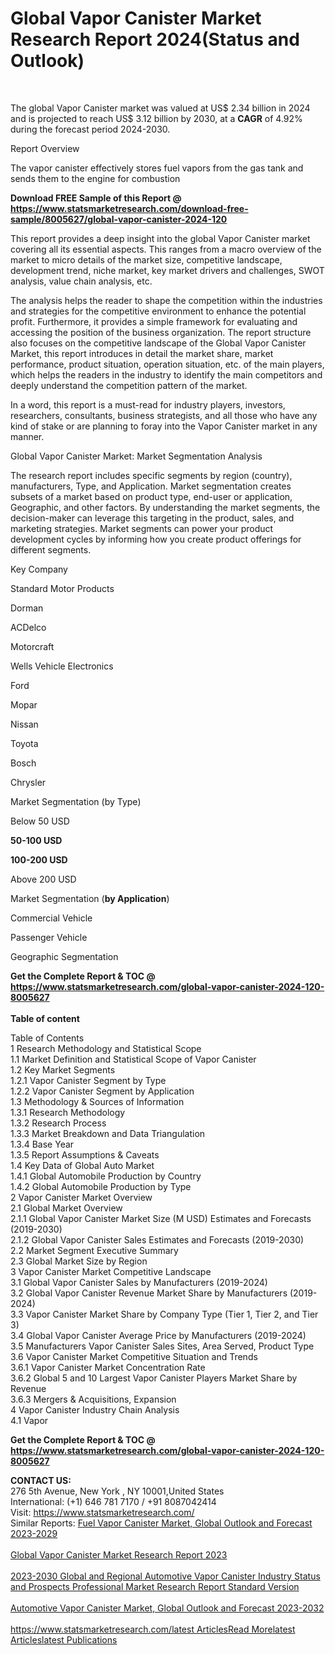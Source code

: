 <h1>Global Vapor Canister Market Research Report 2024(Status and Outlook)</h1><br/><p>The global Vapor Canister market was valued at US$ 2.34 billion in 2024 and is projected to reach US$ 3.12 billion by 2030, at a <strong>CAGR</strong> of 4.92% during the forecast period 2024-2030.</p><p>Report Overview</p><p>The vapor canister effectively stores fuel vapors from the gas tank and sends them to the engine for combustion</p><p><strong>Download FREE Sample of this Report @ <a href="https://www.statsmarketresearch.com/download-free-sample/8005627/global-vapor-canister-2024-120">https://www.statsmarketresearch.com/download-free-sample/8005627/global-vapor-canister-2024-120</a></strong></p><p>This report provides a deep insight into the global Vapor Canister market covering all its essential aspects. This ranges from a macro overview of the market to micro details of the market size, competitive landscape, development trend, niche market, key market drivers and challenges, SWOT analysis, value chain analysis, etc.</p><p>The analysis helps the reader to shape the competition within the industries and strategies for the competitive environment to enhance the potential profit. Furthermore, it provides a simple framework for evaluating and accessing the position of the business organization. The report structure also focuses on the competitive landscape of the Global Vapor Canister Market, this report introduces in detail the market share, market performance, product situation, operation situation, etc. of the main players, which helps the readers in the industry to identify the main competitors and deeply understand the competition pattern of the market.</p><p>In a word, this report is a must-read for industry players, investors, researchers, consultants, business strategists, and all those who have any kind of stake or are planning to foray into the Vapor Canister market in any manner.</p><p>Global Vapor Canister Market: Market Segmentation Analysis</p><p>The research report includes specific segments by region (country), manufacturers, Type, and Application. Market segmentation creates subsets of a market based on product type, end-user or application, Geographic, and other factors. By understanding the market segments, the decision-maker can leverage this targeting in the product, sales, and marketing strategies. Market segments can power your product development cycles by informing how you create product offerings for different segments.</p><p>Key Company</p><p>Standard Motor Products</p><p>Dorman</p><p>ACDelco</p><p>Motorcraft</p><p>Wells Vehicle Electronics</p><p>Ford</p><p>Mopar</p><p>Nissan</p><p>Toyota</p><p>Bosch</p><p>Chrysler</p><p>Market Segmentation (by Type)</p><p>Below 50 USD</p><p><strong>50-100 USD</strong></p><p><strong>100-200 USD</strong></p><p>Above 200 USD</p><p>Market Segmentation (<strong>by Application</strong>)</p><p>Commercial Vehicle</p><p>Passenger Vehicle</p><p>Geographic Segmentation</p><div><b>Get the Complete Report & TOC @ <a href="https://www.statsmarketresearch.com/global-vapor-canister-2024-120-8005627">https://www.statsmarketresearch.com/global-vapor-canister-2024-120-8005627</a></b></div><br><b>Table of content</b><p>Table of Contents<br />1 Research Methodology and Statistical Scope<br />1.1 Market Definition and Statistical Scope of Vapor Canister<br />1.2 Key Market Segments<br />1.2.1 Vapor Canister Segment by Type<br />1.2.2 Vapor Canister Segment by Application<br />1.3 Methodology & Sources of Information<br />1.3.1 Research Methodology<br />1.3.2 Research Process<br />1.3.3 Market Breakdown and Data Triangulation<br />1.3.4 Base Year<br />1.3.5 Report Assumptions & Caveats<br />1.4 Key Data of Global Auto Market<br />1.4.1 Global Automobile Production by Country<br />1.4.2 Global Automobile Production by Type<br />2 Vapor Canister Market Overview<br />2.1 Global Market Overview<br />2.1.1 Global Vapor Canister Market Size (M USD) Estimates and Forecasts (2019-2030)<br />2.1.2 Global Vapor Canister Sales Estimates and Forecasts (2019-2030)<br />2.2 Market Segment Executive Summary<br />2.3 Global Market Size by Region<br />3 Vapor Canister Market Competitive Landscape<br />3.1 Global Vapor Canister Sales by Manufacturers (2019-2024)<br />3.2 Global Vapor Canister Revenue Market Share by Manufacturers (2019-2024)<br />3.3 Vapor Canister Market Share by Company Type (Tier 1, Tier 2, and Tier 3)<br />3.4 Global Vapor Canister Average Price by Manufacturers (2019-2024)<br />3.5 Manufacturers Vapor Canister Sales Sites, Area Served, Product Type<br />3.6 Vapor Canister Market Competitive Situation and Trends<br />3.6.1 Vapor Canister Market Concentration Rate<br />3.6.2 Global 5 and 10 Largest Vapor Canister Players Market Share by Revenue<br />3.6.3 Mergers & Acquisitions, Expansion<br />4 Vapor Canister Industry Chain Analysis<br />4.1 Vapor<br><div><b>Get the Complete Report & TOC @ <a href="https://www.statsmarketresearch.com/global-vapor-canister-2024-120-8005627">https://www.statsmarketresearch.com/global-vapor-canister-2024-120-8005627</a></b></div></p> <b>CONTACT US:</b><br>276 5th Avenue, New York , NY 10001,United States<br>International: (+1) 646 781 7170 / +91 8087042414<br>Visit: <a href="https://www.statsmarketresearch.com/">https://www.statsmarketresearch.com/</a><br>Similar Reports: <a href="https://www.statsmarketresearch.com/global-vapor-canister-2024-120-8005627">Fuel Vapor Canister Market, Global Outlook and Forecast 2023-2029</a><br/><br/><a href="https://www.statsmarketresearch.com/global-vapor-canister-2024-120-8005627">Global Vapor Canister Market Research Report 2023</a><br/><br/><a href="https://www.statsmarketresearch.com/global-vapor-canister-2024-120-8005627">2023-2030 Global and Regional Automotive Vapor Canister Industry Status and Prospects Professional Market Research Report Standard Version</a><br/><br/><a href="https://www.statsmarketresearch.com/global-vapor-canister-2024-120-8005627">Automotive Vapor Canister Market, Global Outlook and Forecast 2023-2032</a><br/><br/><a href="https://gyeongbokgung.com">https://www.statsmarketresearch.com/</a><a href="https://hallyeomaritime.com">latest Articles</a><a href="https://jingwansa.com">Read More</a><a href=https://nguoiviet.jp/">latest Articles</a><a href="https://www.intelmarketresearch.com/">latest Publications</a>